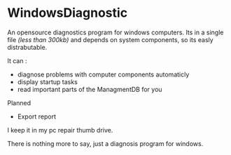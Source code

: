 # WindowsDiagnostic
 An opensource diagnostics program for windows computers. Its in a single file *(less than 300kb)* and depends on system components, so its easly distrabutable. 

It can :
- diagnose problems with computer components automaticly
- display startup tasks
- read important parts of the ManagmentDB for you

Planned
- Export report

I keep it in my pc repair thumb drive.

There is nothing more to say, just a diagnosis program for windows.
